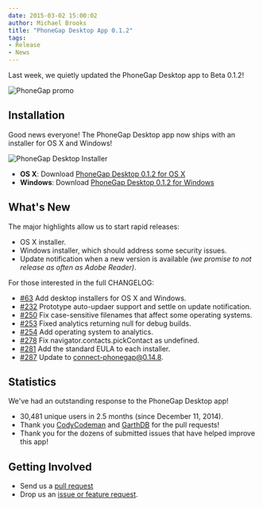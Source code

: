 ```yaml
---
date: 2015-03-02 15:00:02
author: Michael Brooks
title: "PhoneGap Desktop App 0.1.2"
tags:
- Release
- News
---
```


Last week, we quietly updated the PhoneGap Desktop app to Beta 0.1.2!

![PhoneGap promo](/blog/uploads/2014-12/promo.png)

## Installation

Good news everyone! The PhoneGap Desktop app now ships with an installer for OS X and Windows!

![PhoneGap Desktop Installer](/blog/uploads/2015-03/installer.png)

- __OS X__: Download [PhoneGap Desktop 0.1.2 for OS X](https://github.com/phonegap/phonegap-app-desktop/releases/download/0.1.2/PhoneGapDesktop.dmg)
- __Windows__: Download [PhoneGap Desktop 0.1.2 for Windows](https://github.com/phonegap/phonegap-app-desktop/releases/download/0.1.2/PhoneGapSetup.exe)

## What's New

The major highlights allow us to start rapid releases:

- OS X installer.
- Windows installer, which should address some security issues.
- Update notification when a new version is available _(we promise to not release as often as Adobe Reader)_.

For those interested in the full CHANGELOG:

- [#63](https://github.com/phonegap/phonegap-app-desktop/issues/63) Add desktop installers for OS X and Windows.
- [#232](https://github.com/phonegap/phonegap-app-desktop/issues/232) Prototype auto-updaer support and settle on update notification.
- [#250](https://github.com/phonegap/phonegap-app-desktop/pull/250) Fix case-sensitive filenames that affect some operating systems.
- [#253](https://github.com/phonegap/phonegap-app-desktop/issues/253) Fixed analytics returning null for debug builds.
- [#254](https://github.com/phonegap/phonegap-app-desktop/issues/254) Add operating system to analytics.
- [#278](https://github.com/phonegap/phonegap-app-desktop/issues/278) Fix navigator.contacts.pickContact as undefined.
- [#281](https://github.com/phonegap/phonegap-app-desktop/issues/281) Add the standard EULA to each installer.
- [#287](https://github.com/phonegap/phonegap-app-desktop/issues/287) Update to connect-phonegap@0.14.8.

## Statistics

We've had an outstanding response to the PhoneGap Desktop app!

- 30,481 unique users in 2.5 months (since December 11, 2014).
- Thank you [CodyCodeman](https://github.com/CodyCodeman) and [GarthDB](https://github.com/GarthDB) for the pull requests!
- Thank you for the dozens of submitted issues that have helped improve this app!

## Getting Involved

- Send us a [pull request](https://github.com/phonegap/phonegap-app-desktop)
- Drop us an [issue or feature request](https://github.com/phonegap/phonegap-app-desktop/issues).
